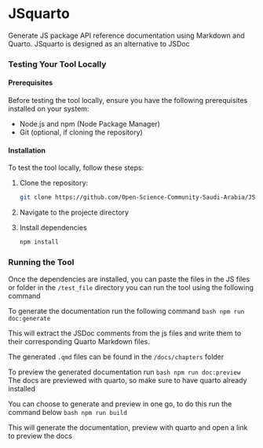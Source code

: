 # JSquarto
Generate JS package API reference documentation using Markdown and Quarto. JSquarto is designed as an alternative to JSDoc



### Testing Your Tool Locally

#### Prerequisites
Before testing the tool locally, ensure you have the following prerequisites installed on your system:
- Node.js and npm (Node Package Manager)
- Git (optional, if cloning the repository)

#### Installation
To test the tool locally, follow these steps:

1. Clone the repository:
   ```bash
   git clone https://github.com/Open-Science-Community-Saudi-Arabia/JSquarto
   ```
2. Navigate to the projecte directory

3. Install dependencies 
    ```bash
    npm install
    ```

### Running the Tool
Once the dependencies are installed, you can paste the files in the JS files or folder in the `/test_file` directory you can run the tool using the following command
    
To generate the documentation run the following command
    ```bash
    npm run doc:generate
    ```

This will extract the JSDoc comments from the js files and write them to their corresponding Quarto Markdown files.

The generated `.qmd` files can be found in the `/docs/chapters` folder


To preview the generated documentation run 
    ```bash
    npm run doc:preview
    ```
The docs are previewed with quarto, so make sure to have quarto already installed


You can choose to generate and preview in one go, to do this run the command below
    ```bash
    npm run build
    ```

This will generate the documentation, preview with quarto and open a link to preview the docs
